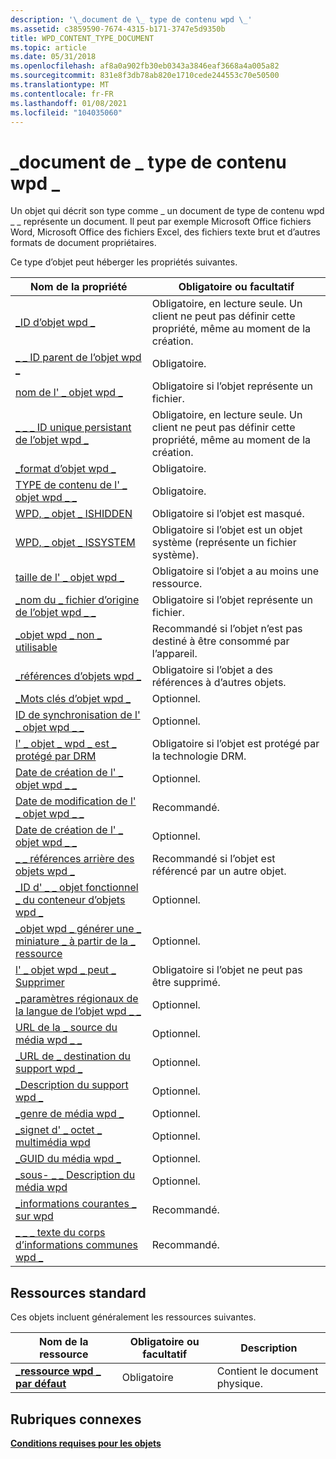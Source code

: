 ```yaml
---
description: '\_document de \_ type de contenu wpd \_'
ms.assetid: c3859590-7674-4315-b171-3747e5d9350b
title: WPD_CONTENT_TYPE_DOCUMENT
ms.topic: article
ms.date: 05/31/2018
ms.openlocfilehash: af8a0a902fb30eb0343a3846eaf3668a4a005a82
ms.sourcegitcommit: 831e8f3db78ab820e1710cede244553c70e50500
ms.translationtype: MT
ms.contentlocale: fr-FR
ms.lasthandoff: 01/08/2021
ms.locfileid: "104035060"
---
```

# <a name="wpd_content_type_document"></a>\_document de \_ type de contenu wpd \_

Un objet qui décrit son type comme \_ un document de type de contenu wpd \_ \_ représente un document. Il peut par exemple Microsoft Office fichiers Word, Microsoft Office des fichiers Excel, des fichiers texte brut et d’autres formats de document propriétaires.

Ce type d’objet peut héberger les propriétés suivantes.



| Nom de la propriété                                                                                                         | Obligatoire ou facultatif                                                           |
|-----------------------------------------------------------------------------------------------------------------------|--------------------------------------------------------------------------------|
| [\_ID d’objet wpd \_](object-properties.md)                                                                | Obligatoire, en lecture seule. Un client ne peut pas définir cette propriété, même au moment de la création. |
| [\_ \_ ID parent de l’objet wpd \_](object-properties.md)                                                 | Obligatoire.                                                                      |
| [nom de l' \_ objet wpd \_](object-properties.md)                                                            | Obligatoire si l’objet représente un fichier.                                      |
| [\_ \_ \_ ID unique persistant de l’objet wpd \_](object-properties.md)                          | Obligatoire, en lecture seule. Un client ne peut pas définir cette propriété, même au moment de la création. |
| [\_format d’objet wpd \_](object-properties.md)                                                        | Obligatoire.                                                                      |
| [TYPE de contenu de l' \_ objet wpd \_ \_](object-properties.md)                                           | Obligatoire.                                                                      |
| [WPD, \_ objet \_ ISHIDDEN](object-properties.md)                                                    | Obligatoire si l’objet est masqué.                                              |
| [WPD, \_ objet \_ ISSYSTEM](object-properties.md)                                                    | Obligatoire si l’objet est un objet système (représente un fichier système).          |
| [taille de l' \_ objet wpd \_](object-properties.md)                                                            | Obligatoire si l’objet a au moins une ressource.                              |
| [\_nom du \_ fichier d’origine de l’objet wpd \_ \_](object-properties.md)                              | Obligatoire si l’objet représente un fichier.                                      |
| [\_objet wpd \_ non \_ utilisable](object-properties.md)                                       | Recommandé si l’objet n’est pas destiné à être consommé par l’appareil.          |
| [\_références d’objets wpd \_](object-properties.md)                                                | Obligatoire si l’objet a des références à d’autres objets.                        |
| [\_Mots clés d’objet wpd \_](object-properties.md)                                                    | Optionnel.                                                                      |
| [ID de synchronisation de l' \_ objet wpd \_ \_](object-properties.md)                                                     | Optionnel.                                                                      |
| [l' \_ objet \_ wpd \_ est \_ protégé par DRM](object-properties.md)                                  | Obligatoire si l’objet est protégé par la technologie DRM.                         |
| [Date de création de l' \_ objet wpd \_ \_](object-properties.md)                                           | Optionnel.                                                                      |
| [Date de modification de l' \_ objet wpd \_ \_](object-properties.md)                                         | Recommandé.                                                                   |
| [Date de création de l' \_ objet wpd \_ \_](object-properties.md)                                         | Optionnel.                                                                      |
| [\_ \_ références arrière des objets wpd \_](object-properties.md)                                                                | Recommandé si l’objet est référencé par un autre objet.                     |
| [\_ID d' \_ \_ objet fonctionnel \_ du conteneur d’objets wpd \_](object-properties.md)     | Optionnel.                                                                      |
| [\_objet wpd \_ générer une \_ miniature \_ à partir de la \_ ressource](object-properties.md) | Optionnel.                                                                      |
| [l' \_ objet wpd \_ peut \_ Supprimer](object-properties.md)                                                                     | Obligatoire si l’objet ne peut pas être supprimé.                                      |
| [\_paramètres régionaux de la langue de l’objet wpd \_ \_](object-properties.md)                                                                | Optionnel.                                                                      |
| [URL de la \_ source du média wpd \_ \_](object-properties.md)                                                                      | Optionnel.                                                                      |
| [\_URL de \_ destination du support wpd \_](object-properties.md)                                                                 | Optionnel.                                                                      |
| [\_Description du support wpd \_](object-properties.md)                                                                      | Optionnel.                                                                      |
| [\_genre de média wpd \_](object-properties.md)                                                                            | Optionnel.                                                                      |
| [\_signet d' \_ octet \_ multimédia wpd](object-properties.md)                                                                   | Optionnel.                                                                      |
| [\_GUID du média wpd \_](object-properties.md)                                                                             | Optionnel.                                                                      |
| [\_sous- \_ \_ Description du média wpd](object-properties.md)                                                                 | Optionnel.                                                                      |
| [\_informations courantes \_ sur wpd](object-properties.md)                                                                     | Recommandé.                                                                   |
| [\_ \_ \_ texte du corps d’informations communes wpd \_](object-properties.md)                                                         | Recommandé.                                                                   |



 

## <a name="typical-resources"></a>Ressources standard

Ces objets incluent généralement les ressources suivantes.



| Nom de la ressource                                          | Obligatoire ou facultatif | Description                     |
|--------------------------------------------------------|----------------------|---------------------------------|
| [**\_ressource wpd \_ par défaut**](wpd-resource-default.md) | Obligatoire             | Contient le document physique. |



 

## <a name="related-topics"></a>Rubriques connexes

<dl> <dt>

[**Conditions requises pour les objets**](requirements-for-objects.md)
</dt> </dl>

 

 



